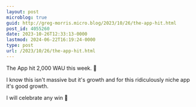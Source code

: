 ```yaml
---
layout: post
microblog: true
guid: http://greg-morris.micro.blog/2023/10/26/the-app-hit.html
post_id: 4055260
date: 2023-10-26T12:33:13-0000
lastmod: 2024-06-22T16:19:24-0000
type: post
url: /2023/10/26/the-app-hit.html
---
```

The App hit 2,000 WAU this week. 🎉

I know this isn't massive but it's growth and for this ridiculously niche app it's good growth. 

I will celebrate any win 🥳
